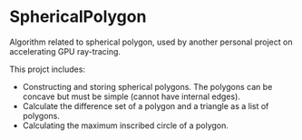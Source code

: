 SphericalPolygon
=====

Algorithm related to spherical polygon, used by another personal project on accelerating GPU ray-tracing. 

This projct includes:

* Constructing and storing spherical polygons. The polygons can be concave but must be simple (cannot have internal edges).
* Calculate the difference set of a polygon and a triangle as a list of polygons.
* Calculating the maximum inscribed circle of a polygon.
